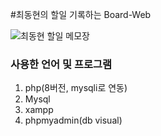 #최동현의 할일 기록하는 Board-Web

![최동현 할일 메모장](https://user-images.githubusercontent.com/89922415/220163506-b024793a-3010-4ebb-bf89-3aee9b4db5f0.JPG)

### 사용한 언어 및 프로그램
1. php(8버전, mysqli로 연동)
2. Mysql
3. xampp
4. phpmyadmin(db visual)
